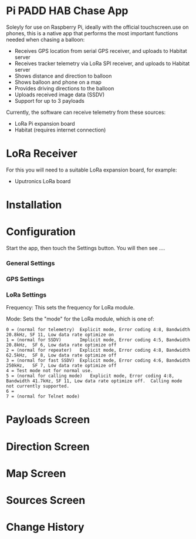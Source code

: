 Pi PADD HAB Chase App
=====================

Soleyly for use on Raspberry Pi, ideally with the official touchscreen.use on phones, this is a native app that performs the most important functions needed when chasing a balloon:

- Receives GPS location from serial GPS receiver, and uploads to Habitat server
- Receives tracker telemetry via LoRa SPI receiver, and uploads to Habitat server
- Shows distance and direction to balloon
- Shows balloon and phone on a map
- Provides driving directions to the balloon
- Uploads received image data (SSDV)
- Support for up to 3 payloads

Currently, the software can receive telemetry from these sources:
 
- LoRa Pi expansion board
- Habitat (requires internet connection)


LoRa Receiver
===========

For this you will need to a suitable LoRa expansion board, for example:

- Uputronics LoRa board


Installation
============



Configuration
=============

Start the app, then touch the Settings button.  You will then see ....

	
### General Settings ###

### GPS Settings ###

### LoRa Settings ###

Frequency:	This sets the frequency for LoRa module.

Mode: Sets the "mode" for the LoRa module, which is one of:
				
	0 = (normal for telemetry)	Explicit mode, Error coding 4:8, Bandwidth 20.8kHz, SF 11, Low data rate optimize on
	1 = (normal for SSDV) 		Implicit mode, Error coding 4:5, Bandwidth 20.8kHz,  SF 6, Low data rate optimize off
	2 = (normal for repeater)	Explicit mode, Error coding 4:8, Bandwidth 62.5kHz,  SF 8, Low data rate optimize off
	3 = (normal for fast SSDV)	Explicit mode, Error coding 4:6, Bandwidth 250kHz,   SF 7, Low data rate optimize off
	4 = Test mode not for normal use.
	5 = (normal for calling mode)	Explicit mode, Error coding 4:8, Bandwidth 41.7kHz, SF 11, Low data rate optimize off.  Calling mode not currently supported.
	6 =
	7 = (normal for Telnet mode)
				
 

Payloads Screen
===============


Direction Screen
================


Map Screen
==========


Sources Screen
==============


Change History
==============

